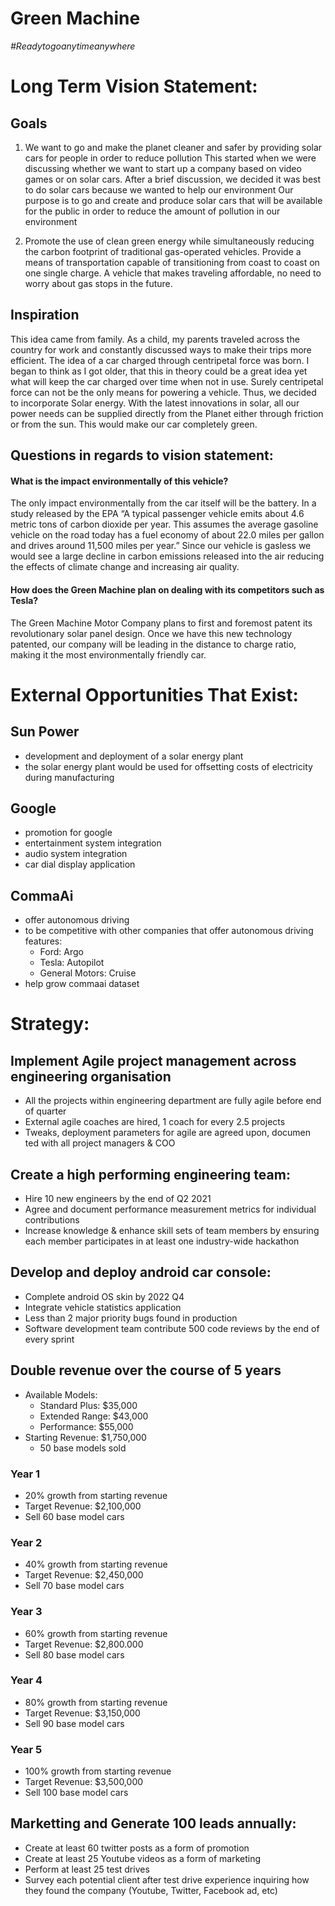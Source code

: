 # Green Machine
*#Readytogoanytimeanywhere*

# Long Term Vision Statement:

## Goals


1. We want to go and make the planet cleaner and safer by providing solar cars for people in order to reduce pollution
This started when we were discussing whether we want to start up a company based on video games or on solar cars. After a brief discussion, we decided it was best to do solar cars because we wanted to help our environment
Our purpose is to go and create and produce solar cars that will be available for the public in order to reduce the amount of pollution in our environment


2. Promote the use of clean green energy while simultaneously reducing the carbon footprint of traditional gas-operated vehicles. Provide a means of transportation capable of transitioning from coast to coast on one single charge. A vehicle that makes traveling affordable, no need to worry about gas stops in the future.


## Inspiration
This idea came from family. As a child, my parents traveled across the country for work and constantly discussed ways to make their trips more efficient. The idea of a car charged through centripetal force was born. I began to think as I got older, that this in theory could be a great idea yet what will keep the car charged over time when not in use. Surely centripetal force can not be the only means for powering a vehicle. Thus, we decided to incorporate Solar energy. With the latest innovations in solar, all our power needs can be supplied directly from the Planet either through friction or from the sun. This would make our car completely green.


## Questions in regards to vision statement:

#### What is the impact environmentally of this vehicle?

The only impact environmentally from the car itself will be the battery. In a study released by the EPA “A typical passenger vehicle emits about 4.6 metric tons of carbon dioxide per year. This assumes the average gasoline vehicle on the road today has a fuel economy of about 22.0 miles per gallon and drives around 11,500 miles per year.” Since our vehicle is gasless we would see a large decline in carbon emissions released into the air reducing the effects of climate change and increasing air quality.

#### How does the Green Machine plan on dealing with its competitors such as Tesla?

The Green Machine Motor Company plans to first and foremost patent its revolutionary solar panel design. Once we have this new technology patented, our company will be leading in the distance to charge ratio, making it the most environmentally friendly car.


# External Opportunities That Exist:
## Sun Power
* development and deployment of a solar energy plant
* the solar energy plant would be used for offsetting costs of electricity during manufacturing

## Google
* promotion for google
* entertainment system integration
* audio system integration
* car dial display application

## CommaAi
* offer autonomous driving
* to be competitive with other companies that offer autonomous driving features:
	* Ford: Argo<br>
	* Tesla: Autopilot  <br>
	* General Motors: Cruise <br>
* help grow commaai dataset


# Strategy:

## Implement Agile project management across engineering organisation
* All the projects within engineering department are fully agile before end of quarter
* External agile coaches are hired, 1 coach for every 2.5 projects
* Tweaks, deployment parameters for agile are agreed upon, documen	ted with all project managers & COO

## Create a high performing engineering team:
* Hire 10 new engineers by the end of Q2 2021
* Agree and document performance measurement metrics for individual contributions
* Increase knowledge & enhance skill sets of team members by ensuring each member participates in at least one industry-wide hackathon


## Develop and deploy android car console:
* Complete android OS skin by 2022 Q4
* Integrate vehicle statistics application
* Less than 2 major priority bugs found in production
* Software development team contribute 500 code reviews by the end of every sprint

## Double revenue over the course of 5 years
* Available Models:
	* Standard Plus: $35,000
	* Extended Range: $43,000
	* Performance: $55,000
* Starting Revenue: $1,750,000  
	* 50 base models sold

### Year 1
* 20% growth from starting revenue
* Target Revenue: $2,100,000
* Sell 60 base model cars

### Year 2
* 40% growth from starting revenue
* Target Revenue: $2,450,000
* Sell 70 base model cars

### Year 3
* 60% growth from starting revenue
* Target Revenue: $2,800.000
* Sell 80 base model cars

### Year 4
* 80% growth from starting revenue
* Target Revenue: $3,150,000
* Sell 90 base model cars

### Year 5
* 100% growth from starting revenue
* Target Revenue: $3,500,000
* Sell 100 base model cars

## Marketting and Generate 100 leads annually:
* Create at least 60 twitter posts as a form of promotion
* Create at least 25 Youtube videos as a form of marketing
* Perform at least 25 test drives
* Survey each potential client after test drive experience inquiring how they found the company (Youtube, Twitter, Facebook ad, etc)
